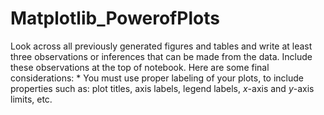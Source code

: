 # Matplotlib_PowerofPlots
Look across all previously generated figures and tables and write at least three observations or inferences that can be made from the data. Include these observations at the top of notebook.  Here are some final considerations:  * You must use proper labeling of your plots, to include properties such as: plot titles, axis labels, legend labels, _x_-axis and _y_-axis limits, etc.
